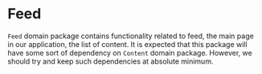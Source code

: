 # Feed

`Feed` domain package contains functionality related to feed, the main page in our application, the list of content.
It is expected that this package will have some sort of dependency on `Content` domain package. However, we should try and keep such dependencies at absolute minimum.
